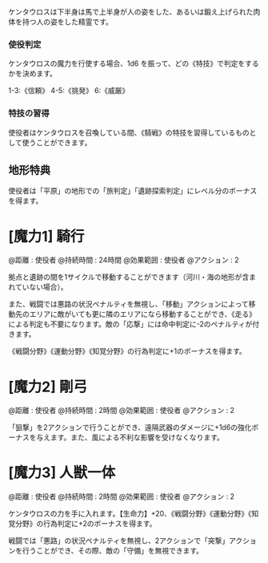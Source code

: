 ケンタウロスは下半身は馬で上半身が人の姿をした、あるいは鍛え上げられた肉体を持つ人の姿をした精霊です。



### 使役判定

ケンタウロスの魔力を行使する場合、1d6 を振って、どの《特技》で判定をするかを決めます。

1-3:《信頼》	4-5:《挑発》	6:《威厳》

### 特技の習得

使役者はケンタウロスを召喚している間、《騎戦》の特技を習得しているものとして使うことができます。

## 地形特典

使役者は「平原」の地形での「旅判定」「遺跡探索判定」にレベル分のボーナスを得ます。


# [魔力1] 騎行

@距離 : 使役者	@持続時間 : 24時間	@効果範囲 : 使役者	@アクション : 2

拠点と遺跡の間を1サイクルで移動することができます（河川・海の地形が含まれていない場合）。

また、戦闘では悪路の状況ペナルティを無視し、「移動」アクションによって移動先のエリアに敵がいても更に隣のエリアになら移動することができ、《走る》による判定も不要になります。敵の「応撃」には命中判定に-2のペナルティが付きます。

《戦闘分野》《運動分野》《知覚分野》の行為判定に+1のボーナスを得ます。


# [魔力2] 剛弓

@距離 : 使役者	@持続時間 : 2時間	@効果範囲 : 使役者	@アクション : 2

「狙撃」を2アクションで行うことができ、遠隔武器のダメージに+1d6の強化ボーナスを与えます。また、風による不利な影響を受けなくなります。


# [魔力3] 人獣一体

@距離 : 使役者	@持続時間 : 2時間	@効果範囲 : 使役者	@アクション : 2

ケンタウロスの力を手に入れます。【生命力】+20、《戦闘分野》《運動分野》《知覚分野》の行為判定に+2のボーナスを得ます。

戦闘では「悪路」の状況ペナルティを無視し、2アクションで「突撃」アクションを行うことができ、その際、敵の「守備」を無視できます。
